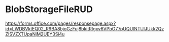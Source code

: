 # BlobStorageFileRUD


https://forms.office.com/pages/responsepage.aspx?id=LWDBVktEQ02_R9BA8bjoGzFuj8bkitRIgxv6VPbO77pUQUlNTUlJUkk2QzZISVZXTUpaNjM2UEY3Si4u

